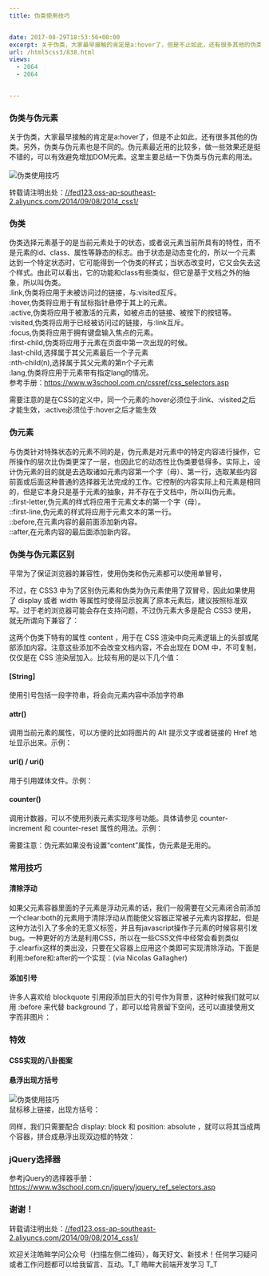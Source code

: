 ```yaml
---
title: 伪类使用技巧


date: 2017-08-29T18:53:56+00:00
excerpt: 关于伪类，大家最早接触的肯定是a:hover了，但是不止如此，还有很多其他的伪类。另外，伪类与伪元素也是不同的。伪元素最近用的比较多，做一些效果还是挺不错的，可以有效避免增加DOM元素。这里主要总结一下伪类与伪元素的用法。
url: /html5css3/838.html
views:
  - 2064
  - 2064


---
```

  


### [][1]伪类与伪元素

关于伪类，大家最早接触的肯定是a:hover了，但是不止如此，还有很多其他的伪类。另外，伪类与伪元素也是不同的。伪元素最近用的比较多，做一些效果还是挺不错的，可以有效避免增加DOM元素。这里主要总结一下伪类与伪元素的用法。  
<a></a>  
![伪类使用技巧][2] 

转载请注明出处：<a href="//fed123.oss-ap-southeast-2.aliyuncs.com/2014/09/08/2014_css1/" target="_blank" rel="external">//fed123.oss-ap-southeast-2.aliyuncs.com/2014/09/08/2014_css1/</a>

### [][3]伪类

伪类选择元素基于的是当前元素处于的状态，或者说元素当前所具有的特性，而不是元素的id、class、属性等静态的标志。由于状态是动态变化的，所以一个元素达到一个特定状态时，它可能得到一个伪类的样式；当状态改变时，它又会失去这个样式。由此可以看出，它的功能和class有些类似，但它是基于文档之外的抽象，所以叫伪类。  
:link,伪类将应用于未被访问过的链接，与:visited互斥。  
:hover,伪类将应用于有鼠标指针悬停于其上的元素。  
:active,伪类将应用于被激活的元素，如被点击的链接、被按下的按钮等。  
:visited,伪类将应用于已经被访问过的链接，与:link互斥。  
:focus,伪类将应用于拥有键盘输入焦点的元素。  
:first-child,伪类将应用于元素在页面中第一次出现的时候。  
:last-child,选择属于其父元素最后一个子元素  
:nth-child(n),选择属于其父元素的第n个子元素  
:lang,伪类将应用于元素带有指定lang的情况。  
参考手册：<a href="https://www.w3school.com.cn/cssref/css_selectors.asp" target="_blank" rel="external">https://www.w3school.com.cn/cssref/css_selectors.asp</a>





需要注意的是在CSS的定义中，同一个元素的:hover必须位于:link、:visited之后才能生效，:active必须位于:hover之后才能生效

### [][4]伪元素

与伪类针对特殊状态的元素不同的是，伪元素是对元素中的特定内容进行操作，它所操作的层次比伪类更深了一层，也因此它的动态性比伪类要低得多。实际上，设计伪元素的目的就是去选取诸如元素内容第一个字（母）、第一行，选取某些内容前面或后面这种普通的选择器无法完成的工作。它控制的内容实际上和元素是相同的，但是它本身只是基于元素的抽象，并不存在于文档中，所以叫伪元素。  
::first-letter,伪元素的样式将应用于元素文本的第一个字（母）。  
::first-line,伪元素的样式将应用于元素文本的第一行。  
::before,在元素内容的最前面添加新内容。  
::after,在元素内容的最后面添加新内容。

### [][5]伪类与伪元素区别

平常为了保证浏览器的兼容性，使用伪类和伪元素都可以使用单冒号，





不过，在 CSS3 中为了区别伪元素和伪类为伪元素使用了双冒号，因此如果使用了 display 或者 width 等属性时使得显示脱离了原本元素后，建议按照标准双写。过于老的浏览器可能会存在支持问题，不过伪元素大多是配合 CSS3 使用，就无所谓向下兼容了：





这两个伪类下特有的属性 content ，用于在 CSS 渲染中向元素逻辑上的头部或尾部添加内容。注意这些添加不会改变文档内容，不会出现在 DOM 中，不可复制，仅仅是在 CSS 渲染层加入。比较有用的是以下几个值：

#### [][6][String]

使用引号包括一段字符串，将会向元素内容中添加字符串





#### [][7]attr()

调用当前元素的属性，可以方便的比如将图片的 Alt 提示文字或者链接的 Href 地址显示出来。示例：





#### [][8]url() / uri()

用于引用媒体文件。示例：





#### [][9]counter()

调用计数器，可以不使用列表元素实现序号功能。具体请参见 counter-increment 和 counter-reset 属性的用法。示例：





需要注意：伪元素如果没有设置“content”属性，伪元素是无用的。

### [][10]常用技巧

#### [][11]清除浮动

如果父元素容器里面的子元素是浮动元素的话，我们一般需要在父元素闭合前添加一个clear:both的元素用于清除浮动从而能使父容器正常被子元素内容撑起，但是这种方法引入了多余的无意义标签，并且有javascript操作子元素的时候容易引发bug。一种更好的方法是利用CSS，所以在一些CSS文件中经常会看到类似于.clearfix这样的类出没，只要在父容器上应用这个类即可实现清除浮动。下面是利用:before和:after的一个实现：(via Nicolas Gallagher)





#### [][12]添加引号

许多人喜欢给 blockquote 引用段添加巨大的引号作为背景，这种时候我们就可以用 :before 来代替 background 了，即可以给背景留下空间，还可以直接使用文字而非图片：





### [][13]特效

#### [][14]CSS实现的八卦图案









#### [][15]悬浮出现方括号

![伪类使用技巧][16]  
鼠标移上链接，出现方括号：





同样，我们只需要配合 display: block 和 position: absolute ，就可以将其当成两个容器，拼合成悬浮出现双边框的特效：





### [][17]jQuery选择器

参考jQuery的选择器手册：<a href="https://www.w3school.com.cn/jquery/jquery_ref_selectors.asp" target="_blank" rel="external">https://www.w3school.com.cn/jquery/jquery_ref_selectors.asp</a>

### [][18]谢谢！

转载请注明出处：<a href="//fed123.oss-ap-southeast-2.aliyuncs.com/2014/09/08/2014_css1/" target="_blank" rel="external">//fed123.oss-ap-southeast-2.aliyuncs.com/2014/09/08/2014_css1/</a>

欢迎关注皓眸学问公众号（扫描左侧二维码），每天好文、新技术！任何学习疑问或者工作问题都可以给我留言、互动。T\_T 皓眸大前端开发学习 T\_T

 [1]: //fed123.oss-ap-southeast-2.aliyuncs.com/2014/09/08/2014_css1/#伪类与伪元素 "伪类与伪元素"
 [2]: //fed123.oss-ap-southeast-2.aliyuncs.com/wp-content/uploads/2017/08/css1.gif
 [3]: //fed123.oss-ap-southeast-2.aliyuncs.com/2014/09/08/2014_css1/#伪类 "伪类"
 [4]: //fed123.oss-ap-southeast-2.aliyuncs.com/2014/09/08/2014_css1/#伪元素 "伪元素"
 [5]: //fed123.oss-ap-southeast-2.aliyuncs.com/2014/09/08/2014_css1/#伪类与伪元素区别 "伪类与伪元素区别"
 [6]: //fed123.oss-ap-southeast-2.aliyuncs.com/2014/09/08/2014_css1/#String "[String]"
 [7]: //fed123.oss-ap-southeast-2.aliyuncs.com/2014/09/08/2014_css1/#attr "attr()"
 [8]: //fed123.oss-ap-southeast-2.aliyuncs.com/2014/09/08/2014_css1/#url-uri "url() / uri()"
 [9]: //fed123.oss-ap-southeast-2.aliyuncs.com/2014/09/08/2014_css1/#counter "counter()"
 [10]: //fed123.oss-ap-southeast-2.aliyuncs.com/2014/09/08/2014_css1/#常用技巧 "常用技巧"
 [11]: //fed123.oss-ap-southeast-2.aliyuncs.com/2014/09/08/2014_css1/#清除浮动 "清除浮动"
 [12]: //fed123.oss-ap-southeast-2.aliyuncs.com/2014/09/08/2014_css1/#添加引号 "添加引号"
 [13]: //fed123.oss-ap-southeast-2.aliyuncs.com/2014/09/08/2014_css1/#特效 "特效"
 [14]: //fed123.oss-ap-southeast-2.aliyuncs.com/2014/09/08/2014_css1/#CSS实现的八卦图案 "CSS实现的八卦图案"
 [15]: //fed123.oss-ap-southeast-2.aliyuncs.com/2014/09/08/2014_css1/#悬浮出现方括号 "悬浮出现方括号"
 [16]: //fed123.oss-ap-southeast-2.aliyuncs.com/wp-content/uploads/2017/08/css2.gif
 [17]: //fed123.oss-ap-southeast-2.aliyuncs.com/2014/09/08/2014_css1/#jQuery选择器 "jQuery选择器"
 [18]: //fed123.oss-ap-southeast-2.aliyuncs.com/2014/09/08/2014_css1/#谢谢！ "谢谢！"